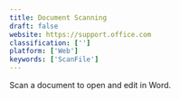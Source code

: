 ```yaml
---
title: Document Scanning
draft: false 
website: https://support.office.com
classification: ['']
platform: ['Web']
keywords: ['ScanFile']
---
```

Scan a document to open and edit in Word.
